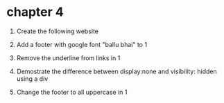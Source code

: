 # chapter 4 

1. Create the following website

2. Add a footer with google font "ballu bhai" to 1

3. Remove the underline from links in 1

4. Demostrate the difference between display:none and visibility: hidden using a div

5. Change the footer to all uppercase in 1